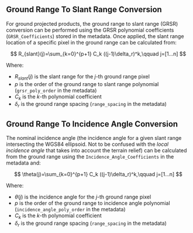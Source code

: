 
## Ground Range To Slant Range Conversion
For ground projected products, the ground range to slant range (GRSR) conversion can be performed using the GRSR polynomial coefficients (`GRSR_Coefficients`) stored in the metadata. Once applied, the slant range location of a specific pixel in the ground range can be calculated from:

$$
R_{slant}(j)=\sum_{k=0}^{p+1} C_k ((j-1)\delta_r)^k,\qquad j=[1...n]
$$

Where:

* $R_{slant}(j)$ is the slant range for the $j$-th ground range pixel
* $p$ is the order of the ground range to slant range polynomial (`grsr_poly_order` in the metadata)
* $C_k$ is the $k$-th polynomial coefficient
* $\delta_r$ is the ground range spacing (`range_spacing` in the metadata)

## Ground Range To Incidence Angle Conversion
The nominal incidence angle (the incidence angle for a given slant range intersecting the WGS84 ellipsoid. Not to be confused with the *local incidence angle* that takes into account the terrain relief) can be calculated from the ground range using the `Incidence_Angle_Coefficients` in the metadata and:

$$
\theta(j)=\sum_{k=0}^{p+1} C_k ((j-1)\delta_r)^k,\qquad j=[1...n]
$$

Where:

* $\theta(j)$ is the incidence angle for the $j$-th ground range pixel
* $p$ is the order of the ground range to incidence angle polynomial (`incidence_angle_poly_order` in the metadata)
* $C_k$ is the $k$-th polynomial coefficient
* $\delta_r$ is the ground range spacing (`range_spacing` in the metadata)


